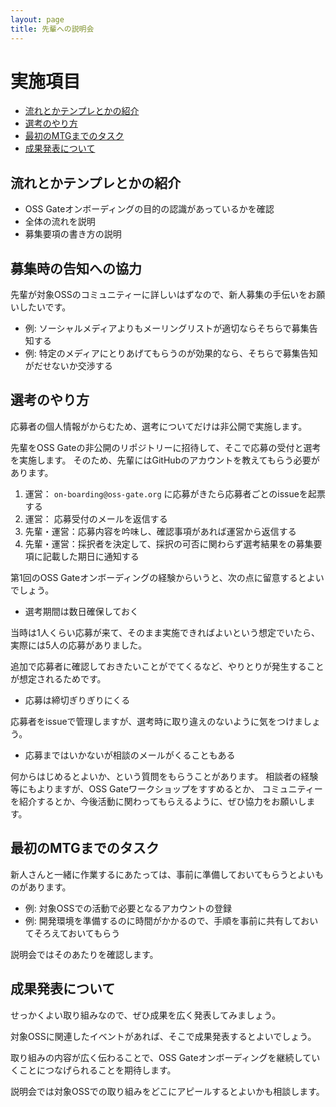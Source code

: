 ```yaml
---
layout: page
title: 先輩への説明会
---
```


# 実施項目

* [流れとかテンプレとかの紹介](#flow)
* [選考のやり方](#screening)
* [最初のMTGまでのタスク](#action-items)
* [成果発表について](#presentation)

## <span id="flow">流れとかテンプレとかの紹介</span>

* OSS Gateオンボーディングの目的の認識があっているかを確認
* 全体の流れを説明
* 募集要項の書き方の説明

## <span id="application">募集時の告知への協力</span>

先輩が対象OSSのコミュニティーに詳しいはずなので、新人募集の手伝いをお願いしたいです。

* 例: ソーシャルメディアよりもメーリングリストが適切ならそちらで募集告知する
* 例: 特定のメディアにとりあげてもらうのが効果的なら、そちらで募集告知がだせないか交渉する

## <span id="screening">選考のやり方</span>

応募者の個人情報がからむため、選考についてだけは非公開で実施します。

先輩をOSS Gateの非公開のリポジトリーに招待して、そこで応募の受付と選考を実施します。
そのため、先輩にはGitHubのアカウントを教えてもらう必要があります。

1. 運営： `on-boarding@oss-gate.org` に応募がきたら応募者ごとのissueを起票する
2. 運営： 応募受付のメールを返信する
3. 先輩・運営：応募内容を吟味し、確認事項があれば運営から返信する
4. 先輩・運営：採択者を決定して、採択の可否に関わらず選考結果をの募集要項に記載した期日に通知する

第1回のOSS Gateオンボーディングの経験からいうと、次の点に留意するとよいでしょう。

* 選考期間は数日確保しておく

当時は1人くらい応募が来て、そのまま実施できればよいという想定でいたら、
実際には5人の応募がありました。

追加で応募者に確認しておきたいことがでてくるなど、やりとりが発生することが想定されるためです。

* 応募は締切ぎりぎりにくる

応募者をissueで管理しますが、選考時に取り違えのないように気をつけましょう。

* 応募まではいかないが相談のメールがくることもある

何からはじめるとよいか、という質問をもらうことがあります。
相談者の経験等にもよりますが、OSS Gateワークショップをすすめるとか、
コミュニティーを紹介するとか、今後活動に関わってもらえるように、ぜひ協力をお願いします。

## <span id="action-items">最初のMTGまでのタスク</span>

新人さんと一緒に作業するにあたっては、事前に準備しておいてもらうとよいものがあります。

* 例: 対象OSSでの活動で必要となるアカウントの登録
* 例: 開発環境を準備するのに時間がかかるので、手順を事前に共有しておいてそろえておいてもらう

説明会ではそのあたりを確認します。

## <span id="presentation">成果発表について</span>

せっかくよい取り組みなので、ぜひ成果を広く発表してみましょう。

対象OSSに関連したイベントがあれば、そこで成果発表するとよいでしょう。

取り組みの内容が広く伝わることで、OSS Gateオンボーディングを継続していくことにつなげられることを期待します。

説明会では対象OSSでの取り組みをどこにアピールするとよいかも相談します。
